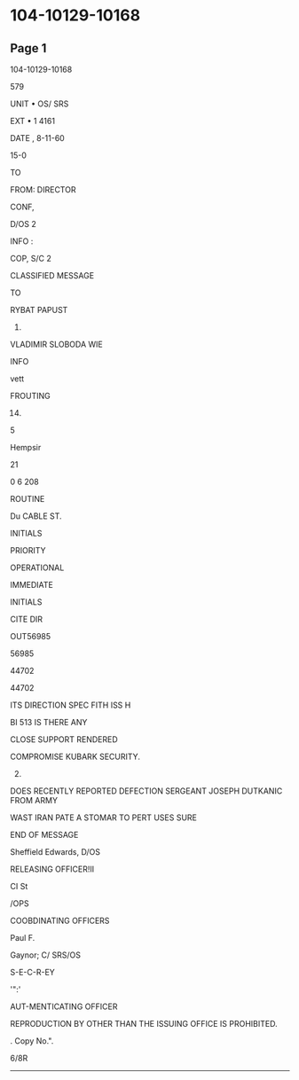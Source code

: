 # 104-10129-10168

## Page 1

104-10129-10168

579

UNIT • OS/ SRS

EXT • 1 4161

DATE , 8-11-60

15-0

TO

FROM: DIRECTOR

CONF,

D/OS 2

INFO :

COP, S/C 2

CLASSIFIED MESSAGE

TO

RYBAT PAPUST

1.

VLADIMIR SLOBODA WIE

INFO

vett

FROUTING

14.

5

Hempsir

21

0 6 208

ROUTINE

Du CABLE ST.

INITIALS

PRIORITY

OPERATIONAL

IMMEDIATE

INITIALS

CITE DIR

OUT56985

56985

44702

44702

ITS DIRECTION SPEC FITH ISS H

BI 513 IS THERE ANY

CLOSE SUPPORT RENDERED

COMPROMISE KUBARK SECURITY.

2.

DOES RECENTLY REPORTED DEFECTION SERGEANT JOSEPH DUTKANIC FROM ARMY

WAST IRAN PATE A STOMAR TO PERT USES SURE

END OF MESSAGE

Sheffield Edwards, D/OS

RELEASING OFFICER!II

CI St

/OPS

COOBDINATING OFFICERS

Paul F.

Gaynor; C/ SRS/OS

S-E-C-R-EY

'":'

AUT-MENTICATING OFFICER

REPRODUCTION BY OTHER THAN THE ISSUING OFFICE IS PROHIBITED.

. Copy No.".

6/8R

---

